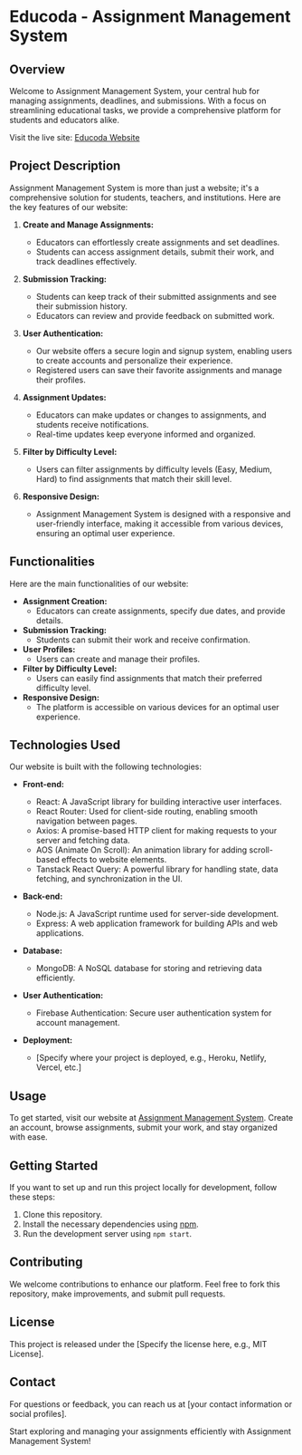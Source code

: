 # Educoda - Assignment Management System

## Overview

Welcome to Assignment Management System, your central hub for managing assignments, deadlines, and submissions. With a focus on streamlining educational tasks, we provide a comprehensive platform for students and educators alike.

Visit the live site: [Educoda Website](https://fanciful-dango-1d1745.netlify.app/)

## Project Description

Assignment Management System is more than just a website; it's a comprehensive solution for students, teachers, and institutions. Here are the key features of our website:

1. **Create and Manage Assignments:**

   - Educators can effortlessly create assignments and set deadlines.
   - Students can access assignment details, submit their work, and track deadlines effectively.

2. **Submission Tracking:**

   - Students can keep track of their submitted assignments and see their submission history.
   - Educators can review and provide feedback on submitted work.

3. **User Authentication:**

   - Our website offers a secure login and signup system, enabling users to create accounts and personalize their experience.
   - Registered users can save their favorite assignments and manage their profiles.

4. **Assignment Updates:**

   - Educators can make updates or changes to assignments, and students receive notifications.
   - Real-time updates keep everyone informed and organized.

5. **Filter by Difficulty Level:**

   - Users can filter assignments by difficulty levels (Easy, Medium, Hard) to find assignments that match their skill level.

6. **Responsive Design:**
   - Assignment Management System is designed with a responsive and user-friendly interface, making it accessible from various devices, ensuring an optimal user experience.

## Functionalities

Here are the main functionalities of our website:

- **Assignment Creation:**
  - Educators can create assignments, specify due dates, and provide details.
- **Submission Tracking:**
  - Students can submit their work and receive confirmation.
- **User Profiles:**
  - Users can create and manage their profiles.
- **Filter by Difficulty Level:**
  - Users can easily find assignments that match their preferred difficulty level.
- **Responsive Design:**
  - The platform is accessible on various devices for an optimal user experience.

## Technologies Used

Our website is built with the following technologies:

- **Front-end:**

  - React: A JavaScript library for building interactive user interfaces.
  - React Router: Used for client-side routing, enabling smooth navigation between pages.
  - Axios: A promise-based HTTP client for making requests to your server and fetching data.
  - AOS (Animate On Scroll): An animation library for adding scroll-based effects to website elements.
  - Tanstack React Query: A powerful library for handling state, data fetching, and synchronization in the UI.

- **Back-end:**

  - Node.js: A JavaScript runtime used for server-side development.
  - Express: A web application framework for building APIs and web applications.

- **Database:**

  - MongoDB: A NoSQL database for storing and retrieving data efficiently.

- **User Authentication:**

  - Firebase Authentication: Secure user authentication system for account management.

- **Deployment:**
  - [Specify where your project is deployed, e.g., Heroku, Netlify, Vercel, etc.]

## Usage

To get started, visit our website at [Assignment Management System](https://your-website-link.com). Create an account, browse assignments, submit your work, and stay organized with ease.

## Getting Started

If you want to set up and run this project locally for development, follow these steps:

1. Clone this repository.
2. Install the necessary dependencies using [npm](https://www.npmjs.com/).
3. Run the development server using `npm start`.

## Contributing

We welcome contributions to enhance our platform. Feel free to fork this repository, make improvements, and submit pull requests.

## License

This project is released under the [Specify the license here, e.g., MIT License].

## Contact

For questions or feedback, you can reach us at [your contact information or social profiles].

Start exploring and managing your assignments efficiently with Assignment Management System!
